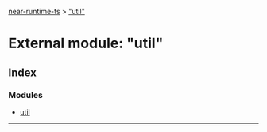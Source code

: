 [near-runtime-ts](../README.md) > ["util"](../modules/_util_.md)

# External module: "util"

## Index

### Modules

* [util](_util_.util.md)

---

